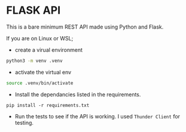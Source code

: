 # FLASK API

This is a bare minimum REST API made using Python and Flask.

If you are on Linux or WSL;

- create a virual environment

``` bash
python3 -m venv .venv
```

- activate the virtual env

``` bash
source .venv/bin/activate
```

- Install the dependancies listed in the requirements.

```
pip install -r requirements.txt
```

- Run the tests to see if the API is working. I used `Thunder Client` for testing.
